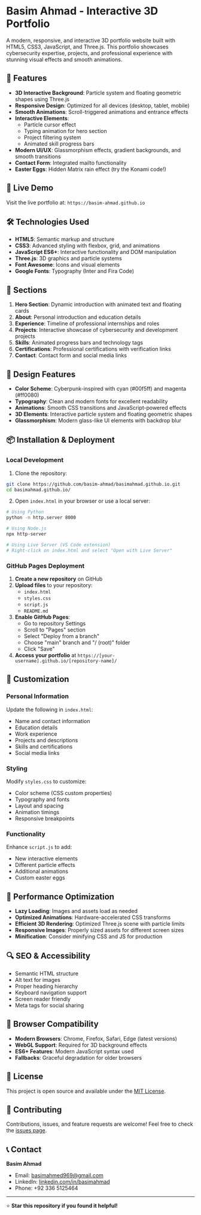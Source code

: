 # Basim Ahmad - Interactive 3D Portfolio

A modern, responsive, and interactive 3D portfolio website built with HTML5, CSS3, JavaScript, and Three.js. This portfolio showcases cybersecurity expertise, projects, and professional experience with stunning visual effects and smooth animations.

## 🌟 Features

- **3D Interactive Background**: Particle system and floating geometric shapes using Three.js
- **Responsive Design**: Optimized for all devices (desktop, tablet, mobile)
- **Smooth Animations**: Scroll-triggered animations and entrance effects
- **Interactive Elements**: 
  - Particle cursor effect
  - Typing animation for hero section
  - Project filtering system
  - Animated skill progress bars
- **Modern UI/UX**: Glassmorphism effects, gradient backgrounds, and smooth transitions
- **Contact Form**: Integrated mailto functionality
- **Easter Eggs**: Hidden Matrix rain effect (try the Konami code!)

## 🚀 Live Demo

Visit the live portfolio at: `https://basim-ahmad.github.io`

## 🛠️ Technologies Used

- **HTML5**: Semantic markup and structure
- **CSS3**: Advanced styling with flexbox, grid, and animations
- **JavaScript ES6+**: Interactive functionality and DOM manipulation
- **Three.js**: 3D graphics and particle systems
- **Font Awesome**: Icons and visual elements
- **Google Fonts**: Typography (Inter and Fira Code)

## 📱 Sections

1. **Hero Section**: Dynamic introduction with animated text and floating cards
2. **About**: Personal introduction and education details
3. **Experience**: Timeline of professional internships and roles
4. **Projects**: Interactive showcase of cybersecurity and development projects
5. **Skills**: Animated progress bars and technology tags
6. **Certifications**: Professional certifications with verification links
7. **Contact**: Contact form and social media links

## 🎨 Design Features

- **Color Scheme**: Cyberpunk-inspired with cyan (#00f5ff) and magenta (#ff0080)
- **Typography**: Clean and modern fonts for excellent readability
- **Animations**: Smooth CSS transitions and JavaScript-powered effects
- **3D Elements**: Interactive particle system and floating geometric shapes
- **Glassmorphism**: Modern glass-like UI elements with backdrop blur

## 📦 Installation & Deployment

### Local Development

1. Clone the repository:
```bash
git clone https://github.com/basim-ahmad/basimahmad.github.io.git
cd basimahmad.github.io/
```

2. Open `index.html` in your browser or use a local server:
```bash
# Using Python
python -m http.server 8000

# Using Node.js
npx http-server

# Using Live Server (VS Code extension)
# Right-click on index.html and select "Open with Live Server"
```

### GitHub Pages Deployment

1. **Create a new repository** on GitHub
2. **Upload files** to your repository:
   - `index.html`
   - `styles.css`
   - `script.js`
   - `README.md`
3. **Enable GitHub Pages**:
   - Go to repository Settings
   - Scroll to "Pages" section
   - Select "Deploy from a branch"
   - Choose "main" branch and "/ (root)" folder
   - Click "Save"
4. **Access your portfolio** at `https://[your-username].github.io/[repository-name]/`

## 🔧 Customization

### Personal Information
Update the following in `index.html`:
- Name and contact information
- Education details
- Work experience
- Projects and descriptions
- Skills and certifications
- Social media links

### Styling
Modify `styles.css` to customize:
- Color scheme (CSS custom properties)
- Typography and fonts
- Layout and spacing
- Animation timings
- Responsive breakpoints

### Functionality
Enhance `script.js` to add:
- New interactive elements
- Different particle effects
- Additional animations
- Custom easter eggs

## 🎯 Performance Optimization

- **Lazy Loading**: Images and assets load as needed
- **Optimized Animations**: Hardware-accelerated CSS transforms
- **Efficient 3D Rendering**: Optimized Three.js scene with particle limits
- **Responsive Images**: Properly sized assets for different screen sizes
- **Minification**: Consider minifying CSS and JS for production

## 🔍 SEO & Accessibility

- Semantic HTML structure
- Alt text for images
- Proper heading hierarchy
- Keyboard navigation support
- Screen reader friendly
- Meta tags for social sharing

## 🐛 Browser Compatibility

- **Modern Browsers**: Chrome, Firefox, Safari, Edge (latest versions)
- **WebGL Support**: Required for 3D background effects
- **ES6+ Features**: Modern JavaScript syntax used
- **Fallbacks**: Graceful degradation for older browsers

## 📄 License

This project is open source and available under the [MIT License](LICENSE).

## 🤝 Contributing

Contributions, issues, and feature requests are welcome! Feel free to check the [issues page](../../issues).

## 📞 Contact

**Basim Ahmad**
- Email: basimahmed969@gmail.com
- LinkedIn: [linkedin.com/in/basimahmad](https://www.linkedin.com/in/basimahmad)
- Phone: +92 336 5125464

---

⭐ **Star this repository if you found it helpful!**
